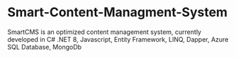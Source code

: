# Smart-Content-Managment-System
SmartCMS is an optimized content management system, currently developed in C# .NET 8, Javascript, Entity Framework, LINQ, Dapper, Azure SQL Database, MongoDb
